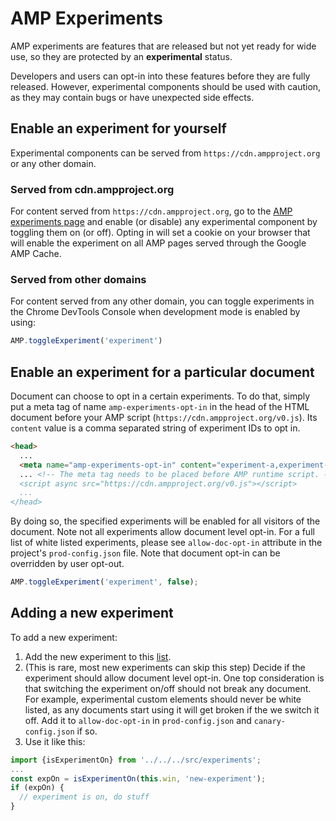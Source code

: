 # AMP Experiments

AMP experiments are features that are released but not yet ready for wide use, so they are protected by an **experimental** status.

Developers and users can opt-in into these features before they are fully released. However, experimental components should be used with caution, as they may contain bugs or have unexpected side effects.

## Enable an experiment for yourself

Experimental components can be served from `https://cdn.ampproject.org` or any other domain.

### Served from cdn.ampproject.org

For content served from `https://cdn.ampproject.org`, go to the [AMP experiments page](https://cdn.ampproject.org/experiments.html) and enable (or disable) any experimental component by toggling them on (or off). Opting in will set a cookie on your browser that will enable the experiment on all AMP pages served through the Google AMP Cache.

### Served from other domains

For content served from any other domain, you can toggle experiments in the Chrome DevTools Console when development mode is enabled by using:

```javascript
AMP.toggleExperiment('experiment')
```

## Enable an experiment for a particular document
Document can choose to opt in a certain experiments. To do that, simply put a meta tag of name `amp-experiments-opt-in` in the head of the HTML document before your AMP script (`https://cdn.ampproject.org/v0.js`). Its `content` value is a comma separated string of experiment IDs to opt in.
```HTML
<head>
  ...
  <meta name="amp-experiments-opt-in" content="experiment-a,experiment-b">
  ... <!-- The meta tag needs to be placed before AMP runtime script. ->
  <script async src="https://cdn.ampproject.org/v0.js"></script>
  ...
</head>
```
By doing so, the specified experiments will be enabled for all visitors of the document.
Note not all experiments allow document level opt-in. For a full list of white listed experiments, please see `allow-doc-opt-in` attribute in the project's `prod-config.json` file.
Note that document opt-in can be overridden by user opt-out.
```javascript
AMP.toggleExperiment('experiment', false);
```

## Adding a new experiment

To add a new experiment:

1. Add the new experiment to this [list](https://github.com/ampproject/amphtml/blob/master/tools/experiments/experiments.js).
1. (This is rare, most new experiments can skip this step) Decide if the experiment should allow document level opt-in. One top consideration is that switching the experiment on/off should not break any document. For example, experimental custom elements should never be white listed, as any documents start using it will get broken if the we switch it off. Add it to `allow-doc-opt-in` in `prod-config.json` and `canary-config.json` if so.
1. Use it like this:

```javascript
import {isExperimentOn} from '../../../src/experiments';
...
const expOn = isExperimentOn(this.win, 'new-experiment');
if (expOn) {
  // experiment is on, do stuff
}
```
